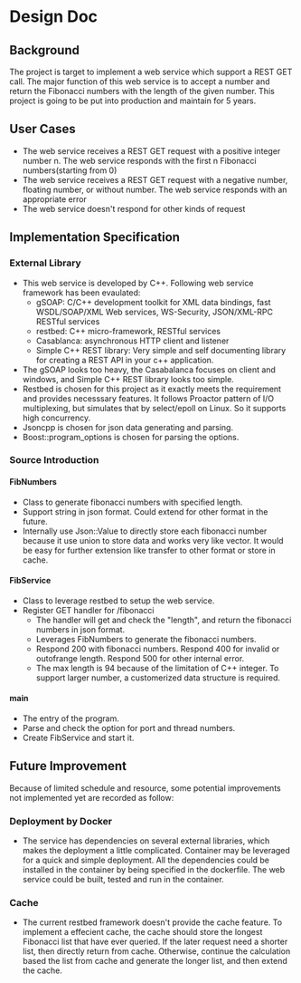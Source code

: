 # Design Doc
## Background
The project is target to implement a web service which support a REST GET call. The major function of this web service is to accept a number and return the Fibonacci numbers with the length of the given number. This project is going to be put into production and maintain for 5 years.

## User Cases
* The web service receives a REST GET request with a positive integer number n. The web service responds with the first n Fibonacci numbers(starting from 0)
* The web service receives a REST GET request with a negative number, floating number, or without number. The web service responds with an appropriate error
* The web service doesn't respond for other kinds of request

## Implementation Specification
### External Library
* This web service is developed by C++. Following web service framework has been evaulated:
  * gSOAP: C/C++ development toolkit for XML data bindings, fast WSDL/SOAP/XML Web services, WS-Security, JSON/XML-RPC RESTful services
  * restbed: C++ micro-framework, RESTful services
  * Casablanca: asynchronous HTTP client and listener
  * Simple C++ REST library: Very simple and self documenting library for creating a REST API in your c++ application.
* The gSOAP looks too heavy, the Casabalanca focuses on client and windows, and Simple C++ REST library looks too simple.
* Restbed is chosen for this project as it exactly meets the requirement and provides necesssary features. It follows Proactor pattern of I/O multiplexing, but simulates that by select/epoll on Linux. So it supports high concurrency.
* Jsoncpp is chosen for json data generating and parsing.
* Boost::program_options is chosen for parsing the options.

### Source Introduction

#### FibNumbers
* Class to generate fibonacci numbers with specified length.
* Support string in json format. Could extend for other format in the future.
* Internally use Json::Value to directly store each fibonacci number because it use union to store data and works very like vector. It would be easy for further extension like transfer to other format or store in cache.

#### FibService
* Class to leverage restbed to setup the web service.
* Register GET handler for /fibonacci
  * The handler will get and check the "length", and return the fibonacci numbers in json format.
  * Leverages FibNumbers to generate the fibonacci numbers.
  * Respond 200 with fibonacci numbers. Respond 400 for invalid or outofrange length. Respond 500 for other internal error.
  * The max length is 94 because of the limitation of C++ integer. To support larger number, a customerized data structure is required.

#### main
* The entry of the program. 
* Parse and check the option for port and thread numbers. 
* Create FibService and start it.

## Future Improvement
Because of limited schedule and resource, some potential improvements not implemented yet are recorded as follow: 
### Deployment by Docker
* The service has dependencies on several external libraries, which makes the deployment a little complicated. Container may be leveraged for a quick and simple deployment. All the dependencies could be installed in the container by being specified in the dockerfile. The web service could be built, tested and run in the container.

### Cache
* The current restbed framework doesn't provide the cache feature. To implement a effecient cache, the cache should store the longest Fibonacci list that have ever queried. If the later request need a shorter list, then directly return from cache. Otherwise, continue the calculation based the list from cache and generate the longer list, and then extend the cache.
